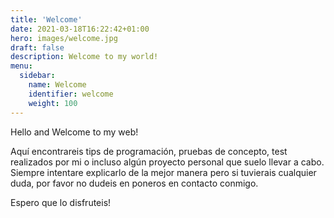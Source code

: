 ```yaml
---
title: 'Welcome'
date: 2021-03-18T16:22:42+01:00
hero: images/welcome.jpg
draft: false
description: Welcome to my world!
menu:
  sidebar:
    name: Welcome
    identifier: welcome
    weight: 100
---
```


Hello and Welcome to my web!

Aquí encontrareis tips de programación, pruebas de concepto, test realizados por mi o incluso algún proyecto personal que suelo llevar a cabo. Siempre intentare explicarlo de la mejor manera pero si tuvierais cualquier duda, por favor no dudeis en poneros en contacto conmigo.

Espero que lo disfruteis!
